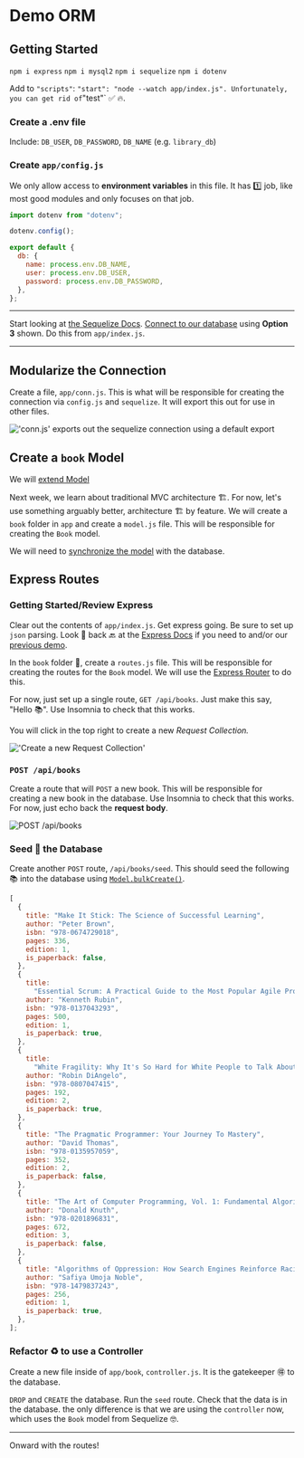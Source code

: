 # Demo ORM

## Getting Started

`npm i express`
`npm i mysql2`
`npm i sequelize`
`npm i dotenv`

Add to `"scripts"`: `"start": "node --watch app/index.js". Unfortunately, you can get rid of`"test"` ✅ 🔥.

### Create a .env file

Include: `DB_USER`, `DB_PASSWORD`, `DB_NAME` (e.g. `library_db`)

### Create `app/config.js`

We only allow access to **environment variables** in this file. It has 1️⃣ job, like most good modules and only focuses on that job.

```js
import dotenv from "dotenv";

dotenv.config();

export default {
  db: {
    name: process.env.DB_NAME,
    user: process.env.DB_USER,
    password: process.env.DB_PASSWORD,
  },
};
```

---

Start looking at [the Sequelize Docs](https://sequelize.org/docs/v6/getting-started/). [Connect to our database](https://sequelize.org/docs/v6/getting-started/) using **Option 3** shown. Do this from `app/index.js`.

---

## Modularize the Connection

Create a file, `app/conn.js`. This is what will be responsible for creating the connection via `config.js` and `sequelize`. It will export this out for use in other files.

!['conn.js' exports out the sequelize connection using a default export](./arch.png)

## Create a `book` Model

We will [extend Model](https://sequelize.org/docs/v6/core-concepts/model-basics/#extending-model)

Next week, we learn about traditional MVC architecture 🏗️. For now, let's use something arguably better, architecture 🏗️ by feature. We will create a `book` folder in `app` and create a `model.js` file. This will be responsible for creating the `Book` model.

We will need to [synchronize the model](https://sequelize.org/docs/v6/core-concepts/model-basics/#model-synchronization) with the database.

## Express Routes

### Getting Started/Review Express

Clear out the contents of `app/index.js`. Get express going. Be sure to set up `json` parsing. Look 👀 back 🔙 at the [Express Docs](https://expressjs.com/en/starter/hello-world.html) if you need to and/or our [previous demo](https://github.com/manavm1990/11-express/blob/main/app/index.js).

In the `book` folder 📁, create a `routes.js` file. This will be responsible for creating the routes for the `Book` model. We will use the [Express Router](https://expressjs.com/en/guide/routing.html#express-router) to do this.

For now, just set up a single route, `GET /api/books`. Just make this say, "Hello 📚". Use Insomnia to check that this works.

You will click in the top right to create a new _Request Collection._

!['Create a new Request Collection'](./insomnia.png)

### `POST /api/books`

Create a route that will `POST` a new book. This will be responsible for creating a new book in the database. Use Insomnia to check that this works. For now, just echo back the **request body**.

![POST /api/books](./post.png)

### Seed 🌱 the Database

Create another `POST` route, `/api/books/seed`. This should seed the following 📚 into the database using [`Model.bulkCreate()`](https://sequelize.org/docs/v6/other-topics/upgrade/#modelbulkcreate).

```js
[
  {
    title: "Make It Stick: The Science of Successful Learning",
    author: "Peter Brown",
    isbn: "978-0674729018",
    pages: 336,
    edition: 1,
    is_paperback: false,
  },
  {
    title:
      "Essential Scrum: A Practical Guide to the Most Popular Agile Process",
    author: "Kenneth Rubin",
    isbn: "978-0137043293",
    pages: 500,
    edition: 1,
    is_paperback: true,
  },
  {
    title:
      "White Fragility: Why It's So Hard for White People to Talk About Racism",
    author: "Robin DiAngelo",
    isbn: "978-0807047415",
    pages: 192,
    edition: 2,
    is_paperback: true,
  },
  {
    title: "The Pragmatic Programmer: Your Journey To Mastery",
    author: "David Thomas",
    isbn: "978-0135957059",
    pages: 352,
    edition: 2,
    is_paperback: false,
  },
  {
    title: "The Art of Computer Programming, Vol. 1: Fundamental Algorithms",
    author: "Donald Knuth",
    isbn: "978-0201896831",
    pages: 672,
    edition: 3,
    is_paperback: false,
  },
  {
    title: "Algorithms of Oppression: How Search Engines Reinforce Racism",
    author: "Safiya Umoja Noble",
    isbn: "978-1479837243",
    pages: 256,
    edition: 1,
    is_paperback: true,
  },
];
```

### Refactor ♻️ to use a Controller

Create a new file inside of `app/book`, `controller.js`. It is the gatekeeper 🉐 to the database.

`DROP` and `CREATE` the database. Run the `seed` route. Check that the data is in the database. the only difference is that we are using the `controller` now, which uses the `Book` model from Sequelize 🤓.

---

Onward with the routes!
